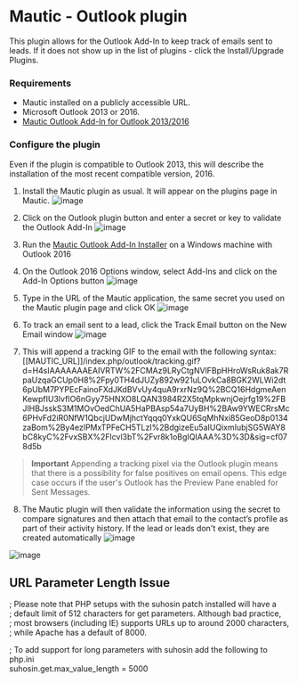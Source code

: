 # Mautic - Outlook plugin

This plugin allows for the Outlook Add-In to keep track of emails sent to leads. If it does not show up in the list of plugins - click the Install/Upgrade Plugins.

### Requirements

- Mautic installed on a publicly accessible URL.
- Microsoft Outlook 2013 or 2016.
- [Mautic Outlook Add-In for Outlook 2013/2016](https://m.mautic.com/asset/24:microsoft-outlook-plugin-102)

### Configure the plugin

Even if the plugin is compatible to Outlook 2013, this will describe the installation of the most recent compatible version, 2016.

1. Install the Mautic plugin as usual. It will appear on the plugins page in Mautic.
![image](media/outlook/outlook_plugin.png)

2. Click on the Outlook plugin button and enter a secret or key to validate the Outlook Add-In
![image](media/outlook/secret.png)

3. Run the [Mautic Outlook Add-In Installer](https://m.mautic.com/asset/24:microsoft-outlook-plugin-102) on a Windows machine with Outlook 2016

4. On the Outlook 2016 Options window, select Add-Ins and click on the Add-In Options button
![image](media/outlook/outlook_addin.png)

5. Type in the URL of the Mautic application, the same secret you used on the Mautic plugin page and click OK
![image](media/outlook/outlook_settings.png)

6. To track an email sent to a lead, click the Track Email button on the New Email window
![image](media/outlook/outlook_send.png)

7. This will append a tracking GIF to the email with the following syntax:  [[MAUTIC_URL]]/index.php/outlook/tracking.gif?d=H4sIAAAAAAAEAIVRTW%2FCMAz9LRyCtgNVlFBpHHroWsRuk8ak7RpaUzqaGCUp0H8%2Fpy0TH4dJUZy892w921uLOvkCa8BGK2WLWi2dt6pUbM7PYPEcFainoFXdJKdBVvUy4quA9rxrNz9Q%2BCQ16HdgmeAenKewpfIU3lvfIO6nGyy75HNXO8LQAN3984R2X5tqMpkwnjOejrfg19%2FBJIHBJsskS3M1MOvOedChUA5HaPBAsp54a7UyBH%2BAw9YWECRrsMc6PHvFd2iR0NfW1QbcjUDwMjhctYqqq0YxkQU6SqMhNxi85GeoD8p0134zaBom%2By4ezlPMxTPFeCH5TLzI%2BdgizeEu5aIUQixmIubjSG5WAY8bC8kyC%2FvxSBX%2Flcvl3bT%2Fvr8k1oBgIQIAAA%3D%3D&sig=cf078d5b

>**Important**
Appending a tracking pixel via the Outlook plugin means that there is a possibility for false positives on email opens. This edge case occurs if the user's Outlook has the Preview Pane enabled for Sent Messages.

8. The Mautic plugin will then validate the information using the secret to compare signatures and then attach that email to the contact’s profile as part of their activity history. If the lead or leads don't exist, they are created automatically
![image](media/outlook/mautic_contacts.png)

  ![image](media/outlook/mautic_timeline.png)

## URL Parameter Length Issue
; Please note that PHP setups with the suhosin patch installed will have a                                   
; default limit of 512 characters for get parameters. Although bad practice,                                 
; most browsers (including IE) supports URLs up to around 2000 characters,                                   
; while Apache has a default of 8000.                                                                        

; To add support for long parameters with suhosin add the following to php.ini                                                         
suhosin.get.max_value_length = 5000

